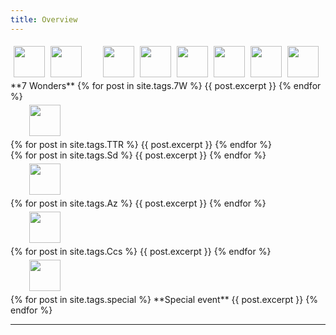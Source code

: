 ```yaml
---
title: Overview
---
```


<div>
 <img src="/wpoc/assets/images/LowResIcon/Ccs.png" width="50" style="display: inline-block; margin-left: 5px; margin-bottom: 5px; margin-top:5px"/>
 <img src="/wpoc/assets/images/LowResIcon/Sp.jpg" width="50" style="display: inline-block; margin-left: 5px; margin-bottom: 5px; margin-top:5px"/>
 <img src="/wpoc/assets/images/LowResIcon/TTR.jpg" width="50" style="display: inline-block; margin-left: 30px; margin-bottom: 5px; margin-top:5px"/>
 <img src="/wpoc/assets/images/LowResIcon/7W.jpg" width="50" style="display: inline-block; margin-left: 5px; margin-bottom: 5px; margin-top:5px"/>
 <img src="/wpoc/assets/images/LowResIcon/Az.png" width="50" style="display: inline-block; margin-left: 5px; margin-bottom: 5px; margin-top:5px"/>
 <img src="/wpoc/assets/images/LowResIcon/FS.png" width="50" style="display: inline-block; margin-left: 5px; margin-bottom: 5px; margin-top:5px"/>
  <img src="/wpoc/assets/images/LowResIcon/Ws.jpg" width="50" style="display: inline-block; margin-left: 5px; margin-bottom: 5px; margin-top:5px"/>
 <img src="/wpoc/assets/images/LowResIcon/Kd.png" width="50" style="display: inline-block; margin-left: 5px; margin-bottom: 5px; margin-top:5px"/>
</div>
**7 Wonders**
{% for post in site.tags.7W %}
{{ post.excerpt }}
{% endfor %}
<br>


<div>
 <img src="/wpoc/assets/images/LowResIcon/TTR.jpg" width="50" style="display: inline-block; margin-left: 30px; margin-bottom: 5px; margin-top:5px"/>
</div>
{% for post in site.tags.TTR %}
{{ post.excerpt }}
{% endfor %}
<br>

<div>

</div>
{% for post in site.tags.Sd %}
{{ post.excerpt }}
{% endfor %}
<br>


<div>
 <img src="/wpoc/assets/images/LowResIcon/Az.png" width="50" style="display: block; margin-left: 30px; margin-bottom: 5px; margin-top:5px"/>
</div>
{% for post in site.tags.Az %}
{{ post.excerpt }}
{% endfor %}
<br>


<div>
 <img src="/wpoc/assets/images/LowResIcon/Ccs.png" width="50" style="display: block; margin-left: 30px; margin-bottom: 5px; margin-top:5px"/>
</div>
{% for post in site.tags.Ccs %}
{{ post.excerpt }}
{% endfor %}
<br>


<div>
 <img src="/wpoc/assets/images/LowResIcon/Special1.jpg" width="50" style="display: block; margin-left: 30px; margin-bottom: 5px; margin-top:5px"/>
</div>
{% for post in site.tags.special %}
**Special event**
{{ post.excerpt }}
{% endfor %}
<br>

---



